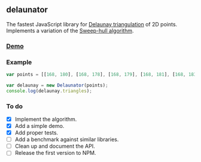 ## delaunator

The fastest JavaScript library for
[Delaunay triangulation](https://en.wikipedia.org/wiki/Delaunay_triangulation) of 2D points.
Implements a variation of the [Sweep-hull algorithm](http://s-hull.org/).

### [Demo](https://mapbox.github.io/delaunator/)

### Example

```js
var points = [[168, 180], [168, 178], [168, 179], [168, 181], [168, 183], ...];

var delaunay = new Delaunator(points);
console.log(delaunay.triangles);
```

### To do

- [x] Implement the algorithm.
- [x] Add a simple demo.
- [x] Add proper tests.
- [ ] Add a benchmark against similar libraries.
- [ ] Clean up and document the API.
- [ ] Release the first version to NPM.
